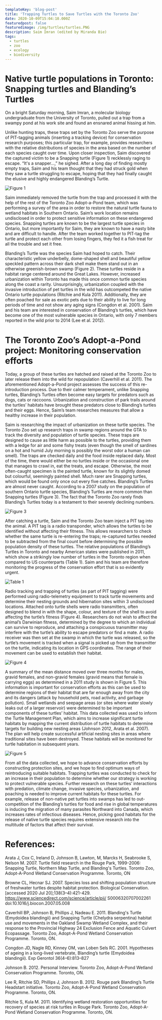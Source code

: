 ```yaml
---
templateKey: 'blog-post'
title: 'Trapping Turtles to Save Turtles with the Toronto Zoo'
date: 2020-10-09T15:04:10.000Z
featuredpost: false
featuredimage: /img/turtles/turtles.PNG
description: Saim Imran (edited by Miranda Bie)
tags:
  - turtles
  - zoo
  - ecology
  - biodiversity
---
```

# Native turtle populations in Toronto: Snapping turtles and Blanding’s Turtles
On a bright Saturday morning, Saim Imran, a molecular biology undergraduate from the University of Toronto, pulled out a trap from a swampy pond at his work site and found an ensnared animal hissing at him.

Unlike hunting traps, these traps set by the Toronto Zoo serve the purpose of PIT-tagging animals (inserting a tracking device) for conservation research purposes; this particular trap, for example, provides researchers with the relative distributions of species in the area based on the number of each species caught over time. Upon closer inspection, Saim discovered the captured victim to be a Snapping turtle (Figure 1) recklessly raging to escape. “It's a snapper…,” he sighed. After a long day of finding mostly empty traps, Saim and his team thought that they had struck gold when they saw a turtle struggling to escape, hoping that they had finally caught the elusive and highly endangered Blanding’s Turtle.

![Figure 1](/img/turtles/turtles-fig1.PNG)

Saim immediately removed the turtle from the trap and processed it with the help of the rest of the Toronto Zoo Adopt-a-Pond team, which was performing a survey of the area in order to restore the natural turtle fauna to wetland habitats in Southern Ontario. Saim’s work location remains undisclosed in order to protect sensitive information on these endangered species. Snapping turtles are known to be the largest turtle species in Ontario, but more importantly for Saim, they are known to have a nasty bite and are difficult to handle. After the team worked together to PIT-tag the turtle and protect each other from losing fingers, they fed it a fish treat for all the trouble and set it free. 

Blanding’s Turtle was the species Saim had hoped to catch. Their characteristic yellow underbelly, dome-shaped shell and beautiful yellow speckled pattern across their dark shell make them stand out in an otherwise greenish-brown swamp (Figure 2). These turtles reside in a habitat range centered around the Great Lakes. However, increased urbanization within Toronto has made this once common turtle species along the coast a rarity. Unsurprisingly, urbanization coupled with the invasive introduction of pet turtles in the wild has outcompeted the native Ontario turtle populations (Ritchie and Kula 2011). Additionally, they are often poached for sale as exotic pets due to their ability to live for long periods of time and not show any aging signs (Congdon et al. 2001). Saim and his team are interested in conservation of Blanding’s turtles, which have become one of the most vulnerable species in Ontario, with only 7 members reported in the wild prior to 2014 (Lee et al. 2012). 

# The Toronto Zoo’s Adopt-a-Pond project: Monitoring conservation efforts

Today, a group of these turtles are hatched and raised at the Toronto Zoo to later release them into the wild for repopulation (Caverhill et al. 2011). The aforementioned Adopt-a-Pond project assesses the success of this re-introduction process. Due to their calmer temperament, unlike Snapping turtles, Blanding’s Turtles often become easy targets for predators such as dogs, cats or raccoons. Urbanization and construction of park trails around the turtles’ habitats have brought these predators close to Blanding’s turtles and their eggs. Hence, Saim’s team researches measures that allow a healthy increase in their population.

Saim is researching the impact of urbanization on these turtle species. The Toronto Zoo set up research traps in swamp regions around the GTA to track the diversity and population of turtle species. These traps are designed to cause as little harm as possible to the turtles, providing them with a ledge for air and some fishy treats (even though the smell of sardines on a hot and humid July morning is possibly the worst odor a human can smell). The traps are checked daily and the food inside replaced daily. Most of the time, there would either be no turtles inside or the occasional one that manages to crawl in, eat the treats, and escape. Otherwise, the most often-caught specimen is the painted turtle, known for its slightly domed but colourful, seemingly painted shell. Much rarer are Snapping turtles, which would be found only once out every five catches. Blanding’s Turtles are almost never caught. According to a 2007 study on the population of southern Ontario turtle species, Blanding’s Turtles are more common than Snapping turtles (Figure 3). The fact that the Toronto Zoo rarely finds Blanding’s Turtles today is a testament to their severely declining numbers.

![Figure 3](/img/turtles/turtles-fig3.PNG)

After catching a turtle, Saim and the Toronto Zoo team inject a PIT tag into the animal. A PIT tag is a radio transponder, which allows the turtles to be identified without affecting their fitness. This allows researchers to check whether the same turtle is re-entering the traps; re-captured turtles needed to be subtracted from the final count before determining the possible population density of these turtles. The relative populations of Blanding’s Turtles in Toronto and nearby American states were published in 2011, which show a strikingly low number of turtles in the Toronto region when compared to US counterparts (Table 1). Saim and his team are therefore monitoring the progress of the conservation effort that is so evidently urgent.

![Table 1](/img/turtles/turtles-table1.PNG)

Radio tracking and trapping of turtles (as part of PIT tagging) were performed using radio-telemetry equipment to track turtle movements and determine their nesting grounds and hibernation sites within 3 undisclosed locations. Attached onto turtle shells were radio transmitters, often designed to blend in with the shape, colour, and texture of the shell to avoid affecting the turtle’s fitness (Figure 4). Researchers do not wish to affect the animal’s Darwinian fitness, determined by the degree to which an individual can survive to reproduce, and attaching a conspicuous transmitter may interfere with the turtle’s ability to escape predators or find a mate. A radio receiver was then set at the swamp in which the turtle was released, so the turtle’s movement is tracked when a signal is picked up from the transmitter on the turtle, indicating its location in GPS coordinates. The range of their movement can be used to establish their habitat.  

![Figure 4](/img/turtles/turtles-fig4.PNG)

A summary of the mean distance moved over three months for males, gravid females, and non-gravid females (gravid means that female is carrying eggs) as determined in a 2011 study is shown in Figure 5. This information is important for conservation efforts as this can be used to determine regions of their habitat that are far enough away from the city and its dangers (attack by household pets, road activity, and garbage pollution). Small wetlands and seepage areas (or sites where water slowly leaks out of a larger reservoir) were determined to be important components of these turtles’ habitat. This data collected was used to inform the Turtle Management Plan, which aims to increase significant turtle habitats by mapping the current distribution of turtle habitats to determine targets for building new nesting areas (Johnson 2012, Arata et al. 2007).  The plan will help create successful artificial nesting sites in areas where traditional sites have been destroyed. These habitats will be monitored for turtle habitation in subsequent years.

![Figure 5](/img/turtles/turtles-fig5.PNG)

From all the data collected, we hope to advance conservation efforts by constructing protection sites, and we hope to find optimum ways of reintroducing suitable habitats. Trapping turtles was conducted to check for an increase in their population to determine whether our strategy is working to protect vulnerable species. Further research on these turtles’ interactions with predation, climate change, invasive species, urbanization, and poaching is needed to improve current habitats for these turtles. For example, release of non-native pet turtles into swamps has led to out-competition of the Blanding’s turtles for food and rise in global temperatures is inducing the migration of many parasites Northward into Canada, which increases rates of infectious diseases. Hence, picking good habitats for the release of native turtle species requires extensive research into the multitude of factors that affect their survival. 


# References:

Arata J, Cox C, Ireland D, Johnson B, Lawton, M, Marcks H, Seabrooke S, Nelson M. 2007. Turtle field research in the Rouge Park, 1999-2006: Snapping Turtle, Northern Map Turtle, and Blanding's Turtles. Toronto Zoo, Adopt-A-Pond Wetland Conservation Programme. Toronto, ON

Browne CL, Hecnar SJ. 2007. Species loss and shifting population structure of freshwater turtles despite habitat protection. Biological Conservation. [accessed 2020 Jul 20];138(3–4):421-429. https://www.sciencedirect.com/science/article/pii/ S0006320707002261 doi:10.1016/j.biocon.2007.05.008 

Caverhill BP, Johnson B, Phillips J, Nadeau E. 2011. Blanding's Turtle (Emydoidea blandingii) and Snapping Turtle (Chelydra serpentina) habitat use and movements in the Oakland Swamp Wetland Complex, and their response to the Provincial Highway 24 Exclusion Fence and Aquatic Culvert Ecopassage. Toronto Zoo, Adopt-A-Pond Wetland Conservation Programme. Toronto, ON.

Congdon JD, Nagle RD, Kinney OM, van Loben Sels RC. 2001. Hypotheses of ageing in a long-lived vertebrate, Blanding’s turtle (Emydoidea blandingii). Exp Gerontol 36(4–6):813–827

Johnson B. 2012. Personal Interview. Toronto Zoo, Adopt-A-Pond Wetland Conservation Programme. Toronto, ON.

Lee R, Ritchie SD, Phillips J, Johnson B. 2012. Rouge park Blanding’s Turtle Headstart initiative. Toronto Zoo, Adopt-A-Pond Wetland Conservation Programme. Toronto, ON. 

Ritchie S, Kula M. 2011. Identifying wetland restoration opportunities for recovery of species at risk turtles in Rouge Park. Toronto Zoo, Adopt-A-Pond Wetland Conservation Programme. Toronto, ON.
